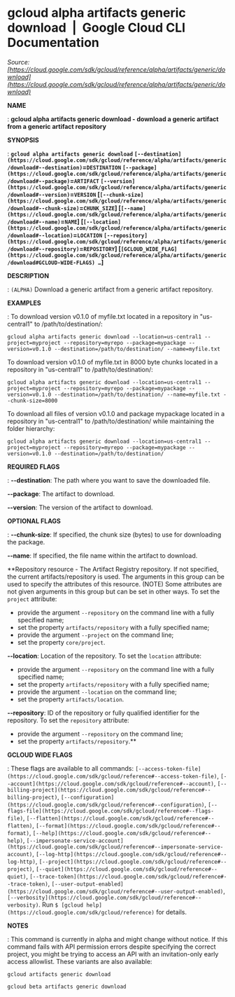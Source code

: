 # gcloud alpha artifacts generic download  |  Google Cloud CLI Documentation

*Source: [https://cloud.google.com/sdk/gcloud/reference/alpha/artifacts/generic/download](https://cloud.google.com/sdk/gcloud/reference/alpha/artifacts/generic/download)*

**NAME**

: **gcloud alpha artifacts generic download - download a generic artifact from a generic artifact repository**

**SYNOPSIS**

: **`gcloud alpha artifacts generic download` `[--destination](https://cloud.google.com/sdk/gcloud/reference/alpha/artifacts/generic/download#--destination)`=`DESTINATION` `[--package](https://cloud.google.com/sdk/gcloud/reference/alpha/artifacts/generic/download#--package)`=`ARTIFACT` `[--version](https://cloud.google.com/sdk/gcloud/reference/alpha/artifacts/generic/download#--version)`=`VERSION` [`[--chunk-size](https://cloud.google.com/sdk/gcloud/reference/alpha/artifacts/generic/download#--chunk-size)`=`CHUNK_SIZE`] [`[--name](https://cloud.google.com/sdk/gcloud/reference/alpha/artifacts/generic/download#--name)`=`NAME`] [`[--location](https://cloud.google.com/sdk/gcloud/reference/alpha/artifacts/generic/download#--location)`=`LOCATION` `[--repository](https://cloud.google.com/sdk/gcloud/reference/alpha/artifacts/generic/download#--repository)`=`REPOSITORY`] [`[GCLOUD_WIDE_FLAG](https://cloud.google.com/sdk/gcloud/reference/alpha/artifacts/generic/download#GCLOUD-WIDE-FLAGS) …`]**

**DESCRIPTION**

: `(ALPHA)` Download a generic artifact from a generic artifact
repository.

**EXAMPLES**

: To download version v0.1.0 of myfile.txt located in a repository in
"us-central1" to /path/to/destination/:

```
gcloud alpha artifacts generic download --location=us-central1 --project=myproject --repository=myrepo --package=mypackage --version=v0.1.0 --destination=/path/to/destination/ --name=myfile.txt
```

To download version v0.1.0 of myfile.txt in 8000 byte chunks located in a
repository in "us-central1" to /path/to/destination/:

```
gcloud alpha artifacts generic download --location=us-central1 --project=myproject --repository=myrepo --package=mypackage --version=v0.1.0 --destination=/path/to/destination/ --name=myfile.txt --chunk-size=8000
```

To download all files of version v0.1.0 and package mypackage located in a
repository in "us-central1" to /path/to/destination/ while maintaining the
folder hierarchy:

```
gcloud alpha artifacts generic download --location=us-central1 --project=myproject --repository=myrepo --package=mypackage --version=v0.1.0 --destination=/path/to/destination/
```

**REQUIRED FLAGS**

: **--destination**:
The path where you want to save the downloaded file.

**--package**:
The artifact to download.

**--version**:
The version of the artifact to download.

**OPTIONAL FLAGS**

: **--chunk-size**:
If specified, the chunk size (bytes) to use for downloading the package.

**--name**:
If specified, the file name within the artifact to download.

**Repository resource - The Artifact Registry repository. If not specified, the
current artifacts/repository is used. The arguments in this group can be used to
specify the attributes of this resource. (NOTE) Some attributes are not given
arguments in this group but can be set in other ways.
To set the `project` attribute:

- provide the argument `--repository` on the command line with a fully
specified name;
- set the property `artifacts/repository` with a fully specified name;
- provide the argument `--project` on the command line;
- set the property `core/project`.

**--location**:
Location of the repository.
To set the `location` attribute:

- provide the argument `--repository` on the command line with a fully
specified name;
- set the property `artifacts/repository` with a fully specified name;
- provide the argument `--location` on the command line;
- set the property `artifacts/location`.

**--repository**:
ID of the repository or fully qualified identifier for the repository.
To set the `repository` attribute:

- provide the argument `--repository` on the command line;
- set the property `artifacts/repository`.**

**GCLOUD WIDE FLAGS**

: These flags are available to all commands: `[--access-token-file](https://cloud.google.com/sdk/gcloud/reference#--access-token-file)`,
`[--account](https://cloud.google.com/sdk/gcloud/reference#--account)`, `[--billing-project](https://cloud.google.com/sdk/gcloud/reference#--billing-project)`,
`[--configuration](https://cloud.google.com/sdk/gcloud/reference#--configuration)`,
`[--flags-file](https://cloud.google.com/sdk/gcloud/reference#--flags-file)`,
`[--flatten](https://cloud.google.com/sdk/gcloud/reference#--flatten)`, `[--format](https://cloud.google.com/sdk/gcloud/reference#--format)`, `[--help](https://cloud.google.com/sdk/gcloud/reference#--help)`, `[--impersonate-service-account](https://cloud.google.com/sdk/gcloud/reference#--impersonate-service-account)`,
`[--log-http](https://cloud.google.com/sdk/gcloud/reference#--log-http)`,
`[--project](https://cloud.google.com/sdk/gcloud/reference#--project)`, `[--quiet](https://cloud.google.com/sdk/gcloud/reference#--quiet)`, `[--trace-token](https://cloud.google.com/sdk/gcloud/reference#--trace-token)`, `[--user-output-enabled](https://cloud.google.com/sdk/gcloud/reference#--user-output-enabled)`,
`[--verbosity](https://cloud.google.com/sdk/gcloud/reference#--verbosity)`.
Run `$ [gcloud help](https://cloud.google.com/sdk/gcloud/reference)` for details.

**NOTES**

: This command is currently in alpha and might change without notice. If this
command fails with API permission errors despite specifying the correct project,
you might be trying to access an API with an invitation-only early access
allowlist. These variants are also available:

```
gcloud artifacts generic download
```

```
gcloud beta artifacts generic download
```